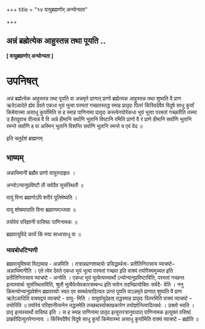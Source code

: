 +++
title = "१४ वायुब्रह्मणोर् अन्योन्यता"

+++


## अन्नं ब्रह्मेत्येक आहुस्तन्न तथा पूयति ..

**\[ वायुब्रह्मणोर् अन्योन्यता \]**

# **उपनिषत्**

अन्नं ब्रह्मेत्येक आहुस्तन्न तथा पूयति वा अन्नमृते प्राणात् प्राणो ब्रह्मेत्यक आहुस्तन्न तथा शुष्यति वै प्राण ऋतेऽन्नादेते ह्येव देवते एकधा भूयं भूत्वा परमतां गच्छतस्तद्ध स्माह प्रातृदः पितरं किंस्विदेवैवं विदुषे साधु कुर्यां किमेवास्मा असाधु कुर्यामिति स ह स्माह पाणिनामा प्रातृदः कस्त्वेनयोरेकधा भूयं भूत्वा परमतां गच्छतीति तस्मा उ हैतदुवाच वीत्यन्नं वै वि अन्ने हीमानि सर्वाणि भूतानि विष्टानि रमिति प्राणो वै रं प्राणे हीमानि सर्वाणि भूतानि रमन्ते सर्वाणि ह वा अस्मिन् भूतानि विशन्ति सर्वाणि भूतानि रमन्ते य एवं वेद ॥

इति चतुर्दशं ब्राह्मणम्

## **भाष्यम्**

अन्नाभिमानी ब्रह्मैव प्राणो वायुरुदाहृतः ।

अन्योऽन्यानुप्रविष्टौ तौ सर्वदैव सुसंस्थितौ ॥

वायुं विना ब्रह्मणोऽपि शरीरं पूतिमेष्यति ।

वायु शोषमायाति विना ब्रह्माणमञ्जसा ॥

तयोरेवं परिज्ञानी वासिष्ठः पाणिनामकः ॥

ब्रह्मवायुविदे कार्यं किं मया साध्वसाधु वा ॥

### **भावबोधटिप्पणी**

ब्रह्मवायुविषयां विद्यामाह - अन्नमिति । तत्रान्नप्राणशब्दयोः प्रसिद्धार्थत्व- प्रतीतिनिरासाय व्याचष्टे– अन्नाभिमानीति । एते त्वेव देवते एकधा भूयं भूत्वा परमतां गच्छत इति वाक्यं तयोरैक्यमुच्यत इति प्रतीतिनिरासाय व्याचष्टे - अन्येति । एकधा भूयं भूत्वेत्यस्यार्थो ऽन्योन्यानुप्रविष्टाविति, परमतां गच्छन्त इत्यस्यार्थः सुसंस्थिताविति, श्रुतौ भूत्वैवेत्येवकारसम्बन्ध इति भावेन तदभिप्रायोक्तिः सर्वदै- वेति । ननु किमन्योन्यानुप्रवेशेन ब्रह्मवाय्वोः स्वत एव समर्थत्वादित्यतः प्राप्तं पूयति वाऽन्नमृते प्राणात् शुष्यति वै प्राण ऋतेऽन्नादिति वाक्यद्वयं व्याचष्टे - वायु- मिति । वायुर्वायुदेहस् तद्धस्माह प्रातृदः पितरमिति वाक्यं व्याचष्टे – तयोरिति ॥ तयोरेवं परिज्ञानीत्यनेन तद्धस्मेति तच्छब्दस्योक्तप्रकारेण तयोर्ज्ञानित्वादित्यर्थः । उक्तो भवति । प्रातृ इत्यस्यार्थो वासिष्ठ इति । स ह स्माह पाणिनामा प्रातृद इत्युत्तरत्रानुवादात् पाणिनामक इत्युक्तं वसिष्ठं प्राब्रवीदित्युत्तरेणान्वयः । किंस्विदैवैवं विदुषे साधु कुर्यां किमेवास्मा असाधु कुर्यामिति वाक्यं व्याचष्टे – ब्रह्मेति ॥

